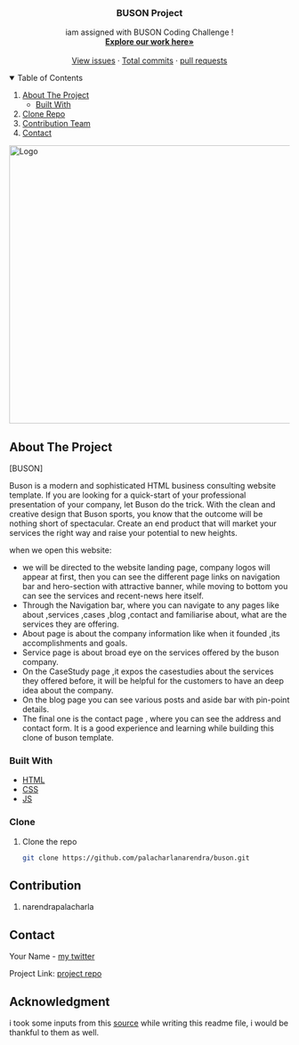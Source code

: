 <!-- PROJECT LOGO -->
<br />
<p align="center">
  <h3 align="center">BUSON Project</h3>
  <p align="center">
    iam assigned with BUSON Coding Challenge !
    <br />
    <a href="https://github.com/palacharlanarendra/buson"><strong>Explore our work here»</strong></a>
    <br />
    <br />
    <a href="https://github.com/palacharlanarendra/buson/issues">View issues</a>
    ·
    <a href="https://github.com/palacharlanarendra/buson/master">Total commits</a>
    ·
    <a href="https://github.com/palacharlanarendra/buson/pulls">pull requests</a>
  </p>
</p>



<!-- TABLE OF CONTENTS -->
<details open="open">
  <summary>Table of Contents</summary>
  <ol>
    <li>
      <a href="#about-the-project">About The Project</a>
      <ul>
        <li><a href="#built-with">Built With</a></li>
      </ul>
    </li>
    <li>
      <a href="#Clone">Clone Repo</a>
    </li>
    <li><a href="#contribution">Contribution Team</a></li>
    <li><a href="#contact">Contact</a></li>
  </ol>
</details>

<img src="https://colorlib.com/wp/wp-content/uploads/sites/2/buson-free-template.jpg" alt="Logo" width="800" height="500">

<!-- ABOUT THE PROJECT -->
## About The Project

[BUSON]

Buson is a modern and sophisticated HTML business consulting website template. If you are looking for a quick-start of your professional presentation of your company, let Buson do the trick. With the clean and creative design that Buson sports, you know that the outcome will be nothing short of spectacular. Create an end product that will market your services the right way and raise your potential to new heights.

when we open this website:

* we will be directed to the website landing page, company logos will appear at first, then you can see the different page links on navigation bar and hero-section with attractive banner, while moving to bottom you can see the services and recent-news here itself.
* Through the Navigation bar,  where you can navigate to any pages like about ,services ,cases ,blog ,contact and familiarise about, what are the services they are offering. 
* About page is about the company information like when it founded ,its accomplishments and goals.
* Service page is about broad eye on the services offered by the buson company.
* On the CaseStudy page ,it expos the casestudies about the services they offered before, it will be helpful for the customers to have an deep idea about the company. 
* On the blog page you can see various posts and aside bar with pin-point details.
* The final one is the contact page , where you can see the address and contact form. 
It is a good experience and learning while building this clone of buson template.


### Built With

* [HTML](https://html.com)
* [CSS](https://css.com)
* [JS](https://javascript.com)


<!-- GETTING STARTED -->
### Clone

1. Clone the repo
   ```sh
   git clone https://github.com/palacharlanarendra/buson.git
   ```
<!-- CONTRIBUTING -->
## Contribution

1. narendrapalacharla

<!-- CONTACT -->
## Contact

Your Name - [my twitter](https://twitter.com/narendrapalach1)

Project Link: [project repo](https://github.com/palacharlanarendra/buson)

## Acknowledgment
i took some inputs from this [source](https://github.com/othneildrew/Best-README-Template#built-with) while writing this readme file, i would be thankful to them as well.
